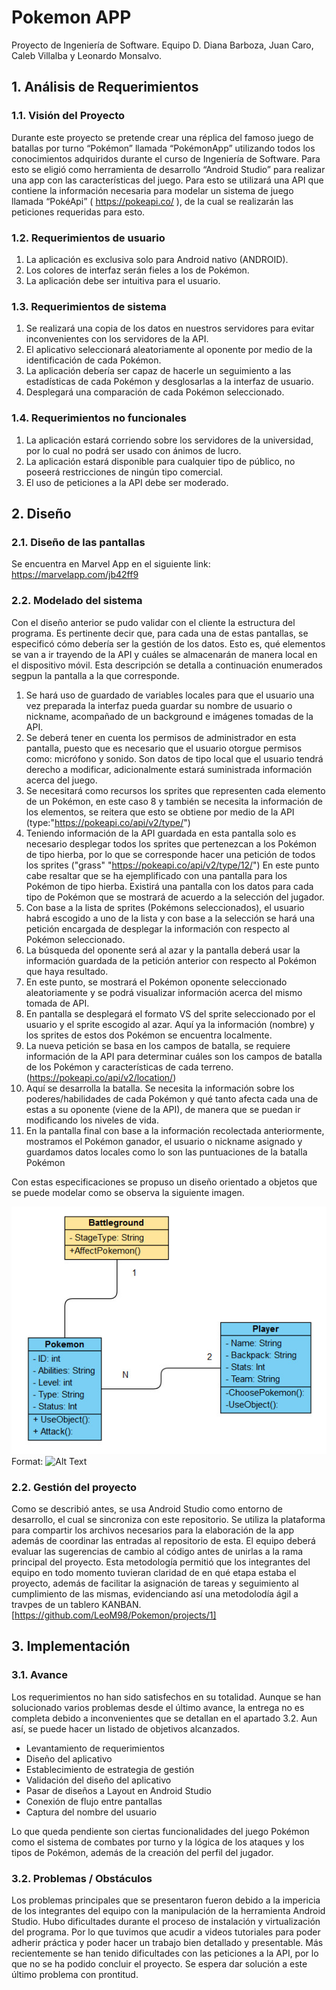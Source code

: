 # Pokemon APP
Proyecto de Ingeniería de Software. Equipo D. Diana Barboza, Juan Caro, Caleb Villalba y Leonardo Monsalvo.

## 1. Análisis de Requerimientos

### 1.1. Visión del Proyecto

Durante este proyecto se pretende crear una réplica del famoso juego de batallas por turno “Pokémon” llamada “PokémonApp” utilizando todos los conocimientos adquiridos durante el curso de Ingeniería de Software. Para esto se eligió como herramienta de desarrollo “Android Studio” para realizar una app con las características del juego.
Para esto se utilizará una API que contiene la información necesaria para modelar un sistema de juego llamada “PokéApi” ( https://pokeapi.co/ ), de la cual se realizarán las peticiones requeridas para esto.

### 1.2. Requerimientos de usuario 

1. La aplicación es exclusiva solo para Android nativo (ANDROID).
2. Los colores de interfaz serán fieles a los de Pokémon.
3. La aplicación debe ser intuitiva para el usuario.

### 1.3. Requerimientos de sistema 

1. Se realizará una copia de los datos en nuestros servidores para evitar inconvenientes con los servidores de la API.
2. El aplicativo seleccionará aleatoriamente al oponente por medio de la identificación de cada Pokémon.
3. La aplicación debería ser capaz de hacerle un seguimiento a las estadísticas de cada Pokémon y desglosarlas a la interfaz de usuario.
4. Desplegará una comparación de cada Pokémon seleccionado.

### 1.4. Requerimientos no funcionales 

1. La aplicación estará corriendo sobre los servidores de la universidad, por lo cual no podrá ser usado con ánimos de lucro.
2. La aplicación estará disponible para cualquier tipo de público, no poseerá restricciones de ningún tipo comercial.
3. El uso de peticiones a la API debe ser moderado.

## 2. Diseño

### 2.1. Diseño de las pantallas
Se encuentra en Marvel App en el siguiente link: https://marvelapp.com/jb42ff9

### 2.2.  Modelado del sistema 

Con el diseño anterior se pudo validar con el cliente la estructura del programa. Es pertinente decir que, para cada una de estas pantallas, se especificó cómo debería ser la gestión de los datos. Esto es, qué elementos se van a ir trayendo de la API y cuáles se almacenarán de manera local en el dispositivo móvil. Esta descripción se detalla a continuación enumerados segpun la pantalla a la que corresponde.

1.	Se hará uso de guardado de variables locales para que el usuario una vez preparada la interfaz pueda guardar su nombre de usuario o nickname, acompañado de un background e imágenes tomadas de la API.
2.	Se deberá tener en cuenta los permisos de administrador en esta pantalla, puesto que es necesario que el usuario otorgue permisos como: micrófono y sonido. Son datos de tipo local que el usuario tendrá derecho a modificar, adicionalmente estará suministrada información acerca del juego.
3.	Se necesitará como recursos los sprites que representen cada elemento de un Pokémon, en este caso 8 y también se necesita la información de los elementos, se reitera que esto se obtiene por medio de la API (type:"https://pokeapi.co/api/v2/type/")
4.	Teniendo información de la API guardada en esta pantalla solo es necesario desplegar todos los sprites que pertenezcan a los Pokémon de tipo hierba, por lo que se corresponde hacer una petición de todos los sprites ("grass" "https://pokeapi.co/api/v2/type/12/")
En este punto cabe resaltar que se ha ejemplificado con una pantalla para los Pokémon de tipo hierba. Existirá una pantalla con los datos para cada tipo de Pokémon que se mostrará de acuerdo a la selección del jugador.
5.	Con base a la lista de sprites (Pokémons seleccionados), el usuario habrá escogido a uno de la lista y con base a la selección se hará una petición encargada de desplegar la información con respecto al Pokémon seleccionado.
6.	La búsqueda del oponente será al azar y la pantalla deberá usar la información guardada de la petición anterior con respecto al Pokémon que haya resultado.
7.	En este punto, se mostrará el Pokémon oponente seleccionado aleatoriamente y se podrá visualizar información acerca del mismo tomada de API.
8.	En pantalla se desplegará el formato VS del sprite seleccionado por el usuario y el sprite escogido al azar. Aquí ya la información (nombre) y los sprites de estos dos Pokémon se encuentra localmente.
9.	La nueva petición se basa en los campos de batalla, se requiere información de la API para determinar cuáles son los campos de batalla de los Pokémon y características de cada terreno. (https://pokeapi.co/api/v2/location/)
10.	Aquí se desarrolla la batalla. Se necesita la información sobre los poderes/habilidades de cada Pokémon y qué tanto afecta cada una de estas a su oponente (viene de la API), de manera que se puedan ir modificando los niveles de vida.
11.	En la pantalla final con base a la información recolectada anteriormente, mostramos el Pokémon ganador, el usuario o nickname asignado y guardamos datos locales como lo son las puntuaciones de la batalla Pokémon

Con estas especificaciones se propuso un diseño orientado a objetos que se puede modelar como se observa la siguiente imagen.
 
![GitHub Logo](/ClassDiagram.jpeg)
Format: ![Alt Text](url)

### 2.2. Gestión del proyecto

Como se describió antes, se usa Android Studio como entorno de desarrollo, el cual se sincroniza con este repositorio. Se utiliza la plataforma para compartir los archivos necesarios para la elaboración de la app además de coordinar las entradas al repositorio de esta. El equipo deberá evaluar las sugerencias de cambio al código antes de unirlas a la rama principal del proyecto.  Esta metodología permitió que los integrantes del equipo en todo momento tuvieran claridad de en qué etapa estaba el proyecto, además de facilitar la asignación de tareas y seguimiento al cumplimiento de las mismas, evidenciando así una metodolodía ágil a travpes de un tablero KANBAN. [https://github.com/LeoM98/Pokemon/projects/1]

## 3. Implementación

### 3.1. Avance 

Los requerimientos no han sido satisfechos en su totalidad. Aunque se han solucionado varios problemas desde el último avance, la entrega no es completa debido a inconvenientes que se detallan en el apartado 3.2. Aun así, se puede hacer un listado de objetivos alcanzados. 

- Levantamiento de requerimientos
- Diseño del aplicativo
- Establecimiento de estrategia de gestión
- Validación del diseño del aplicativo
- Pasar de diseños a Layout en Android Studio
- Conexión de flujo entre pantallas
- Captura del nombre del usuario

Lo que queda pendiente son ciertas funcionalidades del juego Pokémon como el sistema de combates por turno y la lógica de los ataques y los tipos de Pokémon, además de la creación del perfil del jugador.

### 3.2. Problemas / Obstáculos

Los problemas principales que se presentaron fueron debido a la impericia de los integrantes del equipo con la manipulación de la herramienta Android Studio. Hubo dificultades durante el proceso de instalación y virtualización del programa. Por lo que tuvimos que acudir a videos tutoriales para poder adherir práctica y poder hacer un trabajo bien detallado y presentable. Más recientemente se han tenido dificultades con las peticiones a la API, por lo que no se ha podido concluir el proyecto. Se espera dar solución a este último problema con prontitud.
